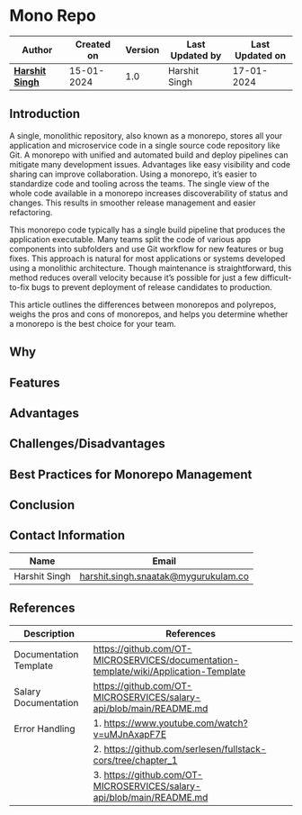 # Mono Repo

| Author | Created on  | Version    | Last Updated by | Last Updated on |
| -------- | ------- | -------------- | --------------| ---------------- |
| **[Harshit Singh](https://github.com/Panu-S-Harshit-Ninja-07)**  | 15-01-2024  | 1.0   | Harshit Singh | 17-01-2024 |

## Introduction 

A single, monolithic repository, also known as a monorepo, stores all your application and microservice code in a single source code repository like Git. A monorepo with unified and automated build and deploy pipelines can mitigate many development issues. 
Advantages like easy visibility and code sharing can improve collaboration. Using a monorepo, it’s easier to standardize code and tooling across the teams. The single view of the whole code available in a monorepo increases discoverability of status and changes. This results in smoother release management and easier refactoring.

This monorepo code typically has a single build pipeline that produces the application executable. Many teams split the code of various app components into subfolders and use Git workflow for new features or bug fixes. This approach is natural for most applications or systems developed using a monolithic architecture. Though maintenance is straightforward, this method reduces overall velocity because it’s possible for just a few difficult-to-fix bugs to prevent deployment of release candidates to production.

This article outlines the differences between monorepos and polyrepos, weighs the pros and cons of monorepos, and helps you determine whether a monorepo is the best choice for your team.

## Why 
## Features 
## Advantages 
## Challenges/Disadvantages 
## Best Practices for Monorepo Management 
## Conclusion 

## Contact Information

|     Name         | Email  |
| -----------------| ------------------------------------ |
| Harshit Singh    | harshit.singh.snaatak@mygurukulam.co |                                                                                      

## References

|     Description                  | References  
| ---------------------------------| ------------------------------------------------------------------- |
|     Documentation Template       | https://github.com/OT-MICROSERVICES/documentation-template/wiki/Application-Template |
|     Salary Documentation         | https://github.com/OT-MICROSERVICES/salary-api/blob/main/README.md |  
|     Error Handling               | 1. https://www.youtube.com/watch?v=uMJnAxapF7E |
|                                  | 2. https://github.com/serlesen/fullstack-cors/tree/chapter_1 |
|                                  | 3. https://github.com/OT-MICROSERVICES/salary-api/blob/main/README.md | 
